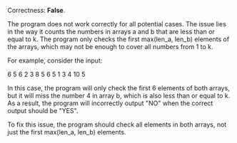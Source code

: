Correctness: **False**.

The program does not work correctly for all potential cases. The issue lies in the way it counts the numbers in arrays a and b that are less than or equal to k. The program only checks the first max(len_a, len_b) elements of the arrays, which may not be enough to cover all numbers from 1 to k.

For example, consider the input:

6 5 6
2 3 8 5 6 5
1 3 4 10 5

In this case, the program will only check the first 6 elements of both arrays, but it will miss the number 4 in array b, which is also less than or equal to k. As a result, the program will incorrectly output "NO" when the correct output should be "YES".

To fix this issue, the program should check all elements in both arrays, not just the first max(len_a, len_b) elements.